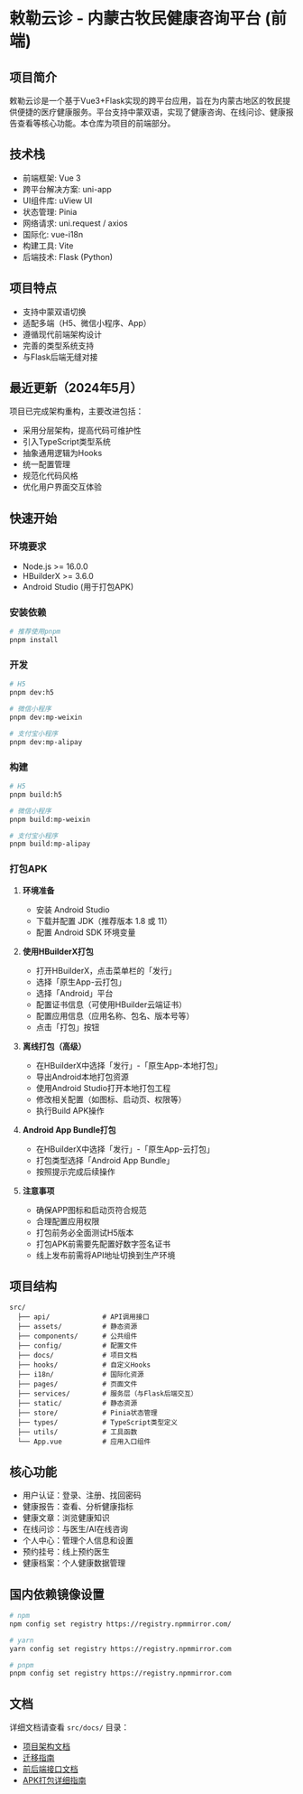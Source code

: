 # 敕勒云诊 - 内蒙古牧民健康咨询平台 (前端)

## 项目简介
敕勒云诊是一个基于Vue3+Flask实现的跨平台应用，旨在为内蒙古地区的牧民提供便捷的医疗健康服务。平台支持中蒙双语，实现了健康咨询、在线问诊、健康报告查看等核心功能。本仓库为项目的前端部分。

## 技术栈
- 前端框架: Vue 3
- 跨平台解决方案: uni-app
- UI组件库: uView UI
- 状态管理: Pinia
- 网络请求: uni.request / axios
- 国际化: vue-i18n
- 构建工具: Vite
- 后端技术: Flask (Python)

## 项目特点
- 支持中蒙双语切换
- 适配多端（H5、微信小程序、App）
- 遵循现代前端架构设计
- 完善的类型系统支持
- 与Flask后端无缝对接

## 最近更新（2024年5月）
项目已完成架构重构，主要改进包括：
- 采用分层架构，提高代码可维护性
- 引入TypeScript类型系统
- 抽象通用逻辑为Hooks
- 统一配置管理
- 规范化代码风格
- 优化用户界面交互体验

## 快速开始

### 环境要求
- Node.js >= 16.0.0
- HBuilderX >= 3.6.0
- Android Studio (用于打包APK)

### 安装依赖
```bash
# 推荐使用pnpm
pnpm install
```

### 开发
```bash
# H5
pnpm dev:h5

# 微信小程序
pnpm dev:mp-weixin

# 支付宝小程序
pnpm dev:mp-alipay
```

### 构建
```bash
# H5
pnpm build:h5

# 微信小程序
pnpm build:mp-weixin

# 支付宝小程序
pnpm build:mp-alipay
```

### 打包APK
1. **环境准备**
   - 安装 Android Studio
   - 下载并配置 JDK（推荐版本 1.8 或 11）
   - 配置 Android SDK 环境变量

2. **使用HBuilderX打包**
   - 打开HBuilderX，点击菜单栏的「发行」
   - 选择「原生App-云打包」
   - 选择「Android」平台
   - 配置证书信息（可使用HBuilder云端证书）
   - 配置应用信息（应用名称、包名、版本号等）
   - 点击「打包」按钮

3. **离线打包（高级）**
   - 在HBuilderX中选择「发行」-「原生App-本地打包」
   - 导出Android本地打包资源
   - 使用Android Studio打开本地打包工程
   - 修改相关配置（如图标、启动页、权限等）
   - 执行Build APK操作

4. **Android App Bundle打包**
   - 在HBuilderX中选择「发行」-「原生App-云打包」
   - 打包类型选择「Android App Bundle」
   - 按照提示完成后续操作

5. **注意事项**
   - 确保APP图标和启动页符合规范
   - 合理配置应用权限
   - 打包前务必全面测试H5版本
   - 打包APK前需要先配置好数字签名证书
   - 线上发布前需将API地址切换到生产环境

## 项目结构
```
src/
  ├── api/             # API调用接口
  ├── assets/          # 静态资源
  ├── components/      # 公共组件
  ├── config/          # 配置文件
  ├── docs/            # 项目文档
  ├── hooks/           # 自定义Hooks
  ├── i18n/            # 国际化资源
  ├── pages/           # 页面文件
  ├── services/        # 服务层（与Flask后端交互）
  ├── static/          # 静态资源
  ├── store/           # Pinia状态管理
  ├── types/           # TypeScript类型定义
  ├── utils/           # 工具函数
  └── App.vue          # 应用入口组件
```

## 核心功能
- 用户认证：登录、注册、找回密码
- 健康报告：查看、分析健康指标
- 健康文章：浏览健康知识
- 在线问诊：与医生/AI在线咨询
- 个人中心：管理个人信息和设置
- 预约挂号：线上预约医生
- 健康档案：个人健康数据管理

## 国内依赖镜像设置
```bash
# npm
npm config set registry https://registry.npmmirror.com/

# yarn
yarn config set registry https://registry.npmmirror.com

# pnpm
pnpm config set registry https://registry.npmmirror.com
```

## 文档
详细文档请查看 `src/docs/` 目录：
- [项目架构文档](src/docs/architecture.md)
- [迁移指南](src/docs/migration-guide.md)
- [前后端接口文档](src/docs/api-interface.md)
- [APK打包详细指南](src/docs/apk-packaging.md)
